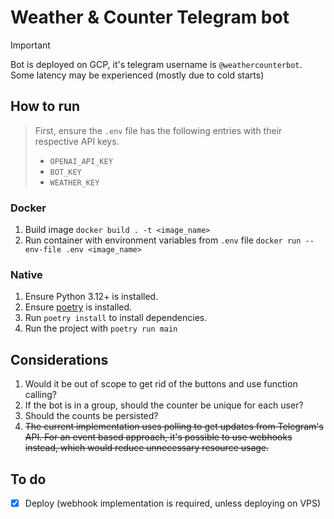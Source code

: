 # Weather & Counter Telegram bot

> [!IMPORTANT]
> Bot is deployed on GCP, it's telegram username is `@weathercounterbot`.
> Some latency may be experienced (mostly due to cold starts)

## How to run

> First, ensure the `.env` file has the following entries with their respective API keys.
> - `OPENAI_API_KEY`
> - `BOT_KEY`
> - `WEATHER_KEY`


### Docker

1. Build image `docker build . -t <image_name>`
2. Run container with environment variables from `.env` file `docker run --env-file .env <image_name>`

### Native

1. Ensure Python 3.12+ is installed.
2. Ensure [poetry](https://python-poetry.org/docs/#installation) is installed.
3. Run `poetry install` to install dependencies.
4. Run the project with `poetry run main`

## Considerations

1. Would it be out of scope to get rid of the buttons and use function calling?
2. If the bot is in a group, should the counter be unique for each user?
3. Should the counts be persisted?
4. ~~The current implementation uses polling to get updates from Telegram's API.
For an event based approach, it's possible to use webhooks instead,
which would reduce unnecessary resource usage.~~

## To do

- [x] Deploy (webhook implementation is required, unless deploying on VPS)
